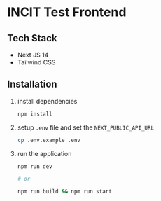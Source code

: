 # INCIT Test Frontend

## Tech Stack

- Next JS 14
- Tailwind CSS

## Installation

1. install dependencies

   ```bash
   npm install
   ```

2. setup `.env` file and set the `NEXT_PUBLIC_API_URL`

   ```bash
   cp .env.example .env
   ```

3. run the application

   ```bash
   npm run dev

   # or

   npm run build && npm run start
   ```
